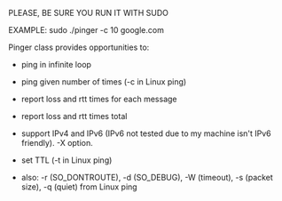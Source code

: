 PLEASE, BE SURE YOU RUN IT WITH SUDO

EXAMPLE: sudo ./pinger -c 10 google.com

Pinger class provides opportunities to:

- ping in infinite loop
- ping given number of times (-c in Linux ping)

- report loss and rtt times for each message
- report loss and rtt times total

- support IPv4 and IPv6 (IPv6 not tested due to my machine isn't IPv6 friendly). -X option.
- set TTL (-t in Linux ping)
- also: -r (SO_DONTROUTE), -d (SO_DEBUG), -W (timeout), -s (packet size), -q (quiet) from Linux ping
